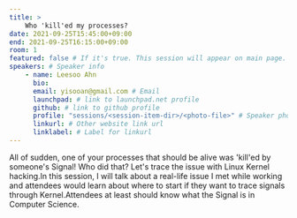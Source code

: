 ```yaml
---
title: >
    Who 'kill'ed my processes? 
date: 2021-09-25T15:45:00+09:00
end: 2021-09-25T16:15:00+09:00
room: 1
featured: false # If it's true. This session will appear on main page.
speakers: # Speaker info
    - name: Leesoo Ahn
      bio: 
      email: yisooan@gmail.com # Email
      launchpad: # link to launchpad.net profile
      github: # link to github profile
      profile: "sessions/<session-item-dir>/<photo-file>" # Speaker photo
      linkurl: # Other website link url
      linklabel: # Label for linkurl
---
```

All of sudden, one of your processes that should be alive was 'kill'ed by someone's Signal! Who did that? Let's trace the issue with Linux Kernel hacking.In this session, I will talk about a real-life issue I met while working and attendees would learn about where to start if they want to trace signals through Kernel.Attendees at least should know what the Signal is in Computer Science.


